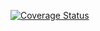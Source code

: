[![Coverage Status](https://coveralls.io/repos/github/woainihenshen/lobaJson/badge.svg?branch=feature-parseNumber)](https://coveralls.io/github/woainihenshen/lobaJson?branch=feature-parseNumber)